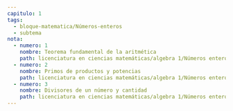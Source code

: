 ```yaml
---
capitulo: 1
tags:
  - bloque-matematica/Números-enteros
  - subtema
nota:
  - numero: 1
    nombre: Teorema fundamental de la aritmética
    path: licenciatura en ciencias matemáticas/algebra 1/Números enteros/Teorema fundamental de la aritmética#^teo-1-1-1
  - numero: 2
    nombre: Primos de productos y potencias
    path: licenciatura en ciencias matemáticas/algebra 1/Números enteros/Teorema fundamental de la aritmética#^obs-1-1-2
  - numero: 3
    nombre: Divisores de un número y cantidad
    path: licenciatura en ciencias matemáticas/algebra 1/Números enteros/Teorema fundamental de la aritmética#^prop-1-1-3
---
```


